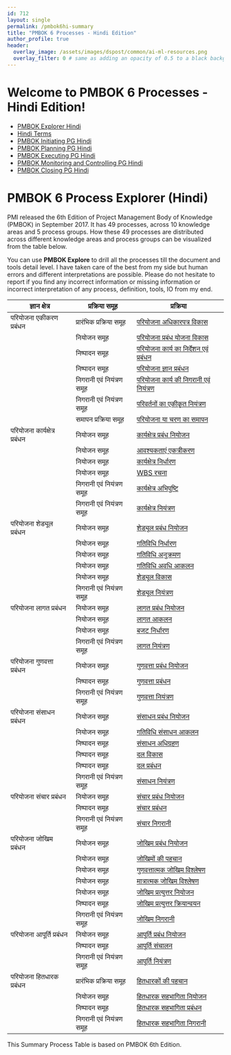 ```yaml
---
id: 712    
layout: single
permalink: /pmbok6hi-summary
title: "PMBOK 6 Processes - Hindi Edition"
author_profile: true
header:
  overlay_image: /assets/images/dspost/common/ai-ml-resources.png
  overlay_filter: 0 # same as adding an opacity of 0.5 to a black background
---
```


# Welcome to PMBOK 6 Processes - Hindi Edition!

- [PMBOK Explorer Hindi](/pmbok6hi)
- [Hindi Terms](/pmbok6hi-tags#hindi-terms)
- [PMBOK Initiating PG Hindi](/pmbok6hi-tags#pmbok-initiating-pg-hindi)
- [PMBOK Planning PG Hindi](/pmbok6hi-tags#pmbok-planning-pg-hindi)
- [PMBOK Executing PG Hindi](/pmbok6hi-tags#pmbok-executing-pg-hindi)
- [PMBOK Monitoring and Controlling PG Hindi](/pmbok6hi-tags#pmbok-monitoring-and-controlling-pg-hindi)
- [PMBOK Closing PG Hindi](/pmbok6hi-tags#pmbok-closing-pg-hindi)

# PMBOK 6 Process Explorer (Hindi)

PMI released the 6th Edition of Project Management Body of Knowledge (PMBOK) in September 2017. It has 49 processes, across 10 knowledge areas and 5 process groups. How these 49 processes are distributed across different knowledge areas and process groups can be visualized from the table below.

You can use **PMBOK Explore** to drill all the processes till the document and tools detail level. I have taken care of the best from my side but human errors and different interpretations are possible. Please do not hesitate to report if you find any incorrect information or missing information or incorrect interpretation of any process, definition, tools, IO from my end.

| **ज्ञान क्षेत्र** | **प्रक्रिया समूह** | **प्रक्रिया** |
|---|---|---|
| परियोजना एकीकरण प्रबंधन | प्रारंभिक प्रक्रिया समूह | [परियोजना अधिकारपत्र विकास](/pmbok6hi/develop-project-charter-hi) |
|  | नियोजन समूह | [परियोजना प्रबंध योजना विकास](/pmbok6hi/develop-project-management-plan-hi) |
|  | निष्पादन समूह | [परियोजना कार्य का निर्देशन एवं प्रबंधन](/pmbok6hi/direct-and-manage-project-work-hi) |
|  | निष्पादन समूह | [परियोजना ज्ञान प्रबंधन](/pmbok6hi/manage-project-knowledge-hi) |
|  | निगरानी एवं नियंत्रण समूह | [परियोजना कार्य की निगरानी एवं नियंत्रण](/pmbok6hi/monitor-and-control-project-work-hi) |
|  | निगरानी एवं नियंत्रण समूह | [परिवर्तनों का एकीकृत नियंत्रण](/pmbok6hi/perform-integrated-change-control-hi) |
|  | समापन प्रक्रिया समूह | [परियोजना या चरण का समापन](/pmbok6hi/close-project-or-phase-hi) |
| परियोजना कार्यक्षेत्र प्रबंधन | नियोजन समूह | [कार्यक्षेत्र प्रबंध नियोजन](/pmbok6hi/plan-scope-management-hi) |
|  | नियोजन समूह | [आवश्यकताएं एकत्रीकरण](/pmbok6hi/collect-requirements-hi) |
|  | नियोजन समूह | [कार्यक्षेत्र निर्धारण](/pmbok6hi/define-scope-hi) |
|  | नियोजन समूह | [WBS रचना](/pmbok6hi/create-wbs-hi) |
|  | निगरानी एवं नियंत्रण समूह | [कार्यक्षेत्र अभिपुष्टि](/pmbok6hi/validate-scope-hi) |
|  | निगरानी एवं नियंत्रण समूह | [कार्यक्षेत्र नियंत्रण](/pmbok6hi/control-scope-hi) |
| परियोजना शेड्यूल प्रबंधन | नियोजन समूह | [शेड्यूल प्रबंध नियोजन](/pmbok6hi/plan-schedule-management-hi) |
|  | नियोजन समूह | [गतिविधि निर्धारण](/pmbok6hi/define-activities-hi) |
|  | नियोजन समूह | [गतिविधि अनुक्रमण](/pmbok6hi/sequence-activities-hi) |
|  | नियोजन समूह | [गतिविधि अवधि आकलन](/pmbok6hi/estimate-activity-durations-hi) |
|  | नियोजन समूह | [शेड्यूल विकास](/pmbok6hi/develop-schedule-hi) |
|  | निगरानी एवं नियंत्रण समूह | [शेड्यूल नियंत्रण](/pmbok6hi/control-schedule-hi) |
| परियोजना लागत प्रबंधन | नियोजन समूह | [लागत प्रबंध नियोजन](/pmbok6hi/plan-cost-management-hi) |
|  | नियोजन समूह | [लागत आकलन](/pmbok6hi/estimate-costs-hi) |
|  | नियोजन समूह | [बजट निर्धारण](/pmbok6hi/determine-budget-hi) |
|  | निगरानी एवं नियंत्रण समूह | [लागत नियंत्रण](/pmbok6hi/control-costs-hi) |
| परियोजना गुणवत्ता प्रबंधन | नियोजन समूह | [गुणवत्ता प्रबंध नियोजन](/pmbok6hi/plan-quality-management-hi) |
|  | निष्पादन समूह | [गुणवत्ता प्रबंधन](/pmbok6hi/manage-quality-hi) |
|  | निगरानी एवं नियंत्रण समूह | [गुणवत्ता नियंत्रण](/pmbok6hi/control-quality-hi) |
| परियोजना संसाधन प्रबंधन | नियोजन समूह | [संसाधन प्रबंध नियोजन](/pmbok6hi/plan-resource-management-hi) |
|  | नियोजन समूह | [गतिविधि संसाधन आकलन](/pmbok6hi/estimate-activity-resources-hi) |
|  | निष्पादन समूह | [संसाधन अधिग्रहण](/pmbok6hi/acquire-resources-hi) |
|  | निष्पादन समूह | [दल विकास](/pmbok6hi/develop-team-hi) |
|  | निष्पादन समूह | [दल प्रबंधन](/pmbok6hi/manage-team-hi) |
|  | निगरानी एवं नियंत्रण समूह | [संसाधन नियंत्रण](/pmbok6hi/control-resources-hi) |
| परियोजना संचार प्रबंधन | नियोजन समूह | [संचार प्रबंध नियोजन](/pmbok6hi/plan-communications-management-hi) |
|  | निष्पादन समूह | [संचार प्रबंधन](/pmbok6hi/manage-communications-hi) |
|  | निगरानी एवं नियंत्रण समूह | [संचार निगरानी](/pmbok6hi/monitor-communications-hi) |
| परियोजना जोखिम प्रबंधन | नियोजन समूह | [जोखिम प्रबंध नियोजन](/pmbok6hi/plan-risk-management-hi) |
|  | नियोजन समूह | [जोखिमों की पहचान](/pmbok6hi/identify-risks-hi) |
|  | नियोजन समूह | [गुणवत्तात्मक जोखिम विश्लेषण](/pmbok6hi/perform-qualitative-risk-analysis-hi) |
|  | नियोजन समूह | [मात्रात्मक जोखिम विश्लेषण](/pmbok6hi/perform-quantitative-risk-analysis-hi) |
|  | नियोजन समूह | [जोखिम प्रत्युत्तर नियोजन](/pmbok6hi/plan-risk-responses-hi) |
|  | निष्पादन समूह | [जोखिम प्रत्युत्तर क्रियान्वयन](/pmbok6hi/implement-risk-responses-hi) |
|  | निगरानी एवं नियंत्रण समूह | [जोखिम निगरानी](/pmbok6hi/monitor-risks-hi) |
| परियोजना आपूर्ति प्रबंधन | नियोजन समूह | [आपूर्ति प्रबंध नियोजन](/pmbok6hi/plan-procurement-management-hi) |
|  | निष्पादन समूह | [आपूर्ति संचालन](/pmbok6hi/conduct-procurements-hi) |
|  | निगरानी एवं नियंत्रण समूह | [आपूर्ति नियंत्रण](/pmbok6hi/control-procurements-hi) |
| परियोजना हितधारक प्रबंधन | प्रारंभिक प्रक्रिया समूह | [हितधारकों की पहचान](/pmbok6hi/identify-stakeholders-hi) |
|  | नियोजन समूह | [हितधारक सहभागिता नियोजन](/pmbok6hi/plan-stakeholder-engagement-hi) |
|  | निष्पादन समूह | [हितधारक सहभागिता प्रबंधन](/pmbok6hi/manage-stakeholder-engagement-hi) |
|  | निगरानी एवं नियंत्रण समूह | [हितधारक सहभागिता निगरानी](/pmbok6hi/monitor-stakeholder-engagement-hi) |

This Summary Process Table is based on PMBOK 6th Edition.